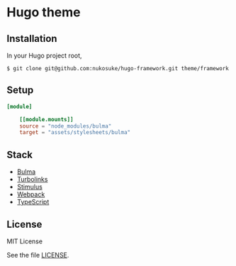# Hugo theme

## Installation

In your Hugo project root,

```shell
$ git clone git@github.com:nukosuke/hugo-framework.git theme/framework
```

## Setup

```toml
[module]

    [[module.mounts]]
    source = "node_modules/bulma"
    target = "assets/stylesheets/bulma"
```

## Stack

- [Bulma](https://bulma.io/)
- [Turbolinks](https://github.com/turbolinks/turbolinks)
- [Stimulus](https://stimulusjs.org/)
- [Webpack](https://webpack.js.org/)
- [TypeScript](https://www.typescriptlang.org/)

## License

MIT License

See the file [LICENSE](./LICENSE).
